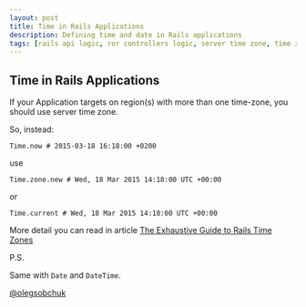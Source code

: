 ```yaml
---
layout: post
title: Time in Rails Applications
description: Defining time and date in Rails applications
tags: [rails api logic, ror controllers logic, server time zone, time zone server, time zone controllers]
---
```


Time in Rails Applications
-

If your Application targets on region(s) with more than one time-zone, you should use server time zone.

So, instead:

    Time.now # 2015-03-18 16:18:00 +0200
  
use

    Time.zone.new # Wed, 18 Mar 2015 14:18:00 UTC +00:00

or

    Time.current # Wed, 18 Mar 2015 14:18:00 UTC +00:00
  
More detail you can read in article [The Exhaustive Guide to Rails Time Zones](http://danilenko.org/2012/7/6/rails_timezones/)

P.S.

Same with `Date` and `DateTime`.



[@olegsobchuk](https://github.com/olegsobchuk)
